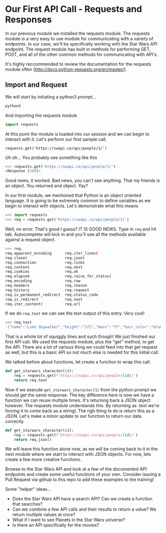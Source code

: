 # Our First API Call - Requests and Responses

In our previous module we installed the requests module. The requests module is a very easy to use module for communicating with a variety of endpoints. In our case, we'll be specifically working with the Star Wars API endpoint. The request module has built in methods for performing GET, POST, and all of the other common methods for communicating with API's.

It's highly reccommended to review the documentation for the requests module often (http://docs.python-requests.org/en/master/).

## Import and Request

We will start by initiating a python3 prompt...

```bash
python3
```

And importing the requests module

```python
import requests
```

At this point the module is loaded into our session and we can begin to interact with it. Let's perform our first sample call.

`requests.get('https://swapi.co/api/people/1/')`

Uh oh... You probably see something like this

```python
>>> requests.get('https://swapi.co/api/people/1/')
<Response [200]>
```

Good news, it worked. Bad news, you can't see anything. That my friends is an object. You returned and object. Yay? 

In our first module, we mentioned that Python is an object oriented language. It is going to be extremely common to define variables as we begin to interact with objects. Let's demonstrate what this means

```python
>>> import requests
>>> req = requests.get('https://swapi.co/api/people/1/')
```

Well, no error. That's good I guess? IT IS GOOD NEWS. Type in `req` and hit tab. Autocomplete will kick in and you'll see all the methods available against a request object.

```bash
>>> req.
req.apparent_encoding      req.iter_lines(
req.close(                 req.json(
req.connection             req.links
req.content                req.next
req.cookies                req.ok
req.elapsed                req.raise_for_status(
req.encoding               req.raw
req.headers                req.reason
req.history                req.request
req.is_permanent_redirect  req.status_code
req.is_redirect            req.text
req.iter_content(          req.url
```

If we do `req.text` we can see the text output of this entry. Very cool! 

```bash
>>> req.text
'{"name":"Luke Skywalker","height":"172","mass":"77","hair_color":"blond","skin_color":"fair","eye_color":"blue","birth_year":"19BBY","gender":"male","homeworld":"https://swapi.co/api/planets/1/","films":["https://swapi.co/api/films/2/","https://swapi.co/api/films/6/","https://swapi.co/api/films/3/","https://swapi.co/api/films/1/","https://swapi.co/api/films/7/"],"species":["https://swapi.co/api/species/1/"],"vehicles":["https://swapi.co/api/vehicles/14/","https://swapi.co/api/vehicles/30/"],"starships":["https://swapi.co/api/starships/12/","https://swapi.co/api/starships/22/"],"created":"2014-12-09T13:50:51.644000Z","edited":"2014-12-20T21:17:56.891000Z","url":"https://swapi.co/api/people/1/"}'
```

That is a whole lot of squiggly lines and such though! We just finished our first API call. We used the requests module, plus the "get" method, to get the API. There are a lot of various thing we could feed into that get request as well, but this is a basic API so not much else is needed for this initial call.

We talked before about functions, let create a function to wrap this call.

```python
def get_starwars_character(id):
    req = requests.get(f'https://swapi.co/api/people/{id}/')
    return req.text
```

Now if we execute `get_starwars_character(1)` from the python prompt we should get the same response. The key difference here is now we have a function we can reuse multiple times. It's returning back a JSON object however. The requests module understands this. By returning as .text we're forcing it to come back as a stringl. The righ thing to do is return this as a JSON. Let's make a minor update to our function to return our data correctly.

```python
def get_starwars_character(id):
    req = requests.get(f'https://swapi.co/api/people/{id}/')
    return req.json()
```

We will leave this function alone now, as we will be coming back to it in the next module where we start to interact with JSON objects. For now, lets create a few more creative functions.

Browse to the Star Wars API and look at a few of the documented API endpoints and create some useful functions of your own. Consider issuing a Pull Request via github to this repo to add these examples to the training!

Some "helper" ideas...

* Does the Star Wars API have a search API? Can we create a function that searches?
* Can we combine a few API calls and their results to return a value? We return multiple values at once?
* What if I want to see Planets in the Star Wars universe?
* Is there an API specifically for the movies?